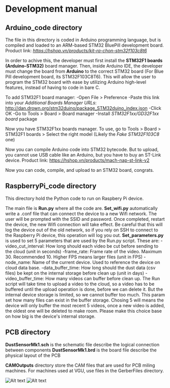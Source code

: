 # Development manual

## Arduino_code directory
The file in this directory is coded in Arduino programming language, but is compiled and loaded to an ARM-based STM32 BluePill development board.
Product link: *https://hshop.vn/products/kit-ra-chon-stm32f103c8t6*

In order to achive this, the developer must first install the **STM32F1 boards (Arduino-STM32)** board manager. Then, inside Arduino IDE, the developer must change the board from **Arduino** to the correct STM32 board (For Blue Pill development board, its STM32F103C8T6). This will allow the user to program the STM32 board with ease by utilizing Arduino high-level features, instead of having to code in bare C.

To add STM32F1 board manager:
-Open File > Preference
-Paste this link into your *Additional Boards Manager URLs*: http://dan.drown.org/stm32duino/package_STM32duino_index.json
-Click OK
-Go to Tools > Board > Board manager
-Install *STM32F1xx/GD32F1xx board* package

Now you have STM32F1xx boards manager. To use, go to Tools > Board > STM32F1 boards > Select the right model (Likely the *Fake STM32F103C8* one)

Now you can compile Arduino code into STM32 bytecode. But to upload, you cannot use USB cable like an Arduino, but you have to buy an ST-Link device. Product link: https://hshop.vn/products/mach-nap-st-link-v2

Now you can code, compile, and upload to an STM32 board, congrats.

## RaspberryPi_code directory
This directory hold the Python code to run on Raspbery Pi device.

The main file is **Run.py** where all the code are.
**Set_wifi.py** automatically write a .conf file that can connect the device to a new Wifi network. The user will be prompted with the SSID and password. Once completed, restart the device, the new Wifi connection will take effect. Be careful that this will log the device out of the old network, so if you rely on SSH to connect to the Raspberry Pi device, this operation will log you out.
**Set_parameters.py** is used to set 5 parameters that are used by the Run.py script. These are:
-video_cut_interval: How long should each video be cut before sending to the cloud (unit in seconds)
-frame_rate: Frame rate of the video. Maximum 30. Recommended 10. Higher FPS means larger files (unit in FPS)
-node_name: Name of the current device. Used to reference the device on cloud data base.
-data_buffer_time: How long should the dust data (csv files) be kept on the internal storage before clean up (unit in days)
-video_buffer_time: How many videos can buffer before clean up. The Run script will take time to upload a video to the cloud, so a video has to be buffered until the upload operation is done, before we can delete it. But the internal device storage is limited, so we cannot buffer too much. This param set how many files can exist in the buffer storage. Chosing 5 will means the device will only buffer the most recent 5 videos, once a new video is added, the oldest one will be deleted to make room. Please make this choice base on how big is the device's internal storage.

## PCB directory
**DustSensorMk1.sch** is the schematic file describe the logical connection between components
**DustSensorMk1.brd** is the board file describe the physical layout of the PCB

**CAMOutputs** directory store the CAM files that are used for PCB miling machines.
For machines used at VGU, use files in the GerberFiles directory.

![Alt text](images/Schematic.jpeg.jpg?raw=true "Schematic")
![Alt text](images/Schematic.jpeg.jpg?raw=true "Board layout")